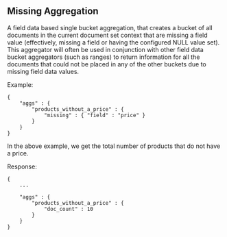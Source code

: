 ## Missing Aggregation

A field data based single bucket aggregation, that creates a bucket of all documents in the current document set context that are missing a field value (effectively, missing a field or having the configured NULL value set). This aggregator will often be used in conjunction with other field data bucket aggregators (such as ranges) to return information for all the documents that could not be placed in any of the other buckets due to missing field data values.

Example:
    
    
    {
        "aggs" : {
            "products_without_a_price" : {
                "missing" : { "field" : "price" }
            }
        }
    }

In the above example, we get the total number of products that do not have a price.

Response:
    
    
    {
        ...
    
        "aggs" : {
            "products_without_a_price" : {
                "doc_count" : 10
            }
        }
    }
